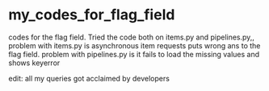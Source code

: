# my_codes_for_flag_field
codes for the flag field. Tried the code both on items.py and pipelines.py,, problem with items.py is asynchronous item requests puts wrong ans to the flag field. problem with pipelines.py is it fails to load the missing values and shows keyerror

edit: all my queries got acclaimed by developers 
